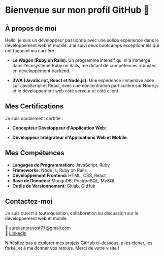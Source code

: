 # Bienvenue sur mon profil GitHub 👋

## À propos de moi

Hello, je suis un développeur passionné avec une solide expérience dans le développement web et mobile. J'ai suivi deux bootcamps exceptionnels qui ont façonné ma carrière :

- **Le Wagon (Ruby on Rails):** Un programme intensif qui m'a immergé dans l'écosystème Ruby on Rails, me dotant de compétences robustes en développement backend.

- **3WA (JavaScript, React et Node.js):** Une expérience immersive axée sur JavaScript et React, avec une concentration particulière sur Node.js et le développement web côté serveur et côté client.

## Mes Certifications

Je suis doublement certifié :

- **Concepteur Développeur d'Application Web:**

- **Développeur Intégrateur d'Applications Web et Mobile:**

## Mes Compétences

- **Langages de Programmation:** JavaScript, Ruby
- **Frameworks:** Node.js, Ruby on Rails
- **Développement Frontend:** HTML, CSS, React
- **Base de Données:** MongoDB, PostgreSQL, MySQL
- **Outils de Versionnement:** Gitlab, GitHub

## Contactez-moi

Je suis ouvert à toute question, collaboration ou discussion sur le développement web et mobile.

📧 [aurelienprevost77@gmail.com](mailto:votreadresseemail@example.com)  
💼 [LinkedIn](https://www.linkedin.com/in/prevost-aurelien-dev/)

N'hésitez pas à explorer mes projets GitHub ci-dessous, à les cloner, les forké, et à me donner vos retours. Merci de votre visite !
